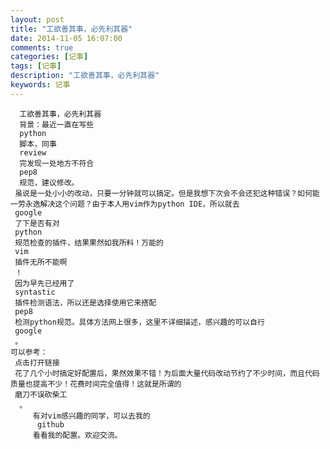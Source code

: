 ```yaml
---
layout: post
title: "工欲善其事，必先利其器"
date: 2014-11-05 16:07:00
comments: true
categories: [记事]
tags: [记事]
description: "工欲善其事，必先利其器"
keywords: 记事
---
```


      工欲善其事，必先利其器
      背景：最近一直在写些
      python
      脚本，同事
      review
      完发现一处地方不符合
      pep8
      规范，建议修改。
     虽说是一处小小的改动，只要一分钟就可以搞定。但是我想下次会不会还犯这种错误？如何能一劳永逸解决这个问题？由于本人用vim作为python IDE，所以就去
     google
     了下是否有对
     python
     规范检查的插件，结果果然如我所料！万能的
     vim
     插件无所不能啊
     ！
     因为早先已经用了
     syntastic
     插件检测语法，所以还是选择使用它来搭配
     pep8
     检测python规范。具体方法网上很多，这里不详细描述，感兴趣的可以自行
     google
     。
    可以参考：
     点击打开链接
     花了几个小时搞定好配置后，果然效果不错！为后面大量代码改动节约了不少时间，而且代码质量也提高不少！花费时间完全值得！这就是所谓的
     磨刀不误砍柴工
      。
         有对vim感兴趣的同学，可以去我的
          github
         看看我的配置。欢迎交流。
